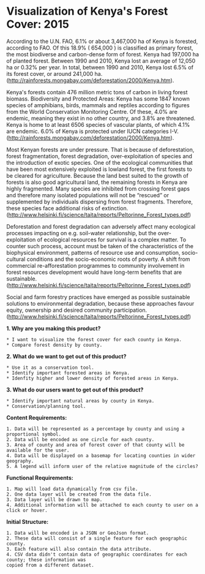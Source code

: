 # Visualization of Kenya's Forest Cover: 2015

According to the U.N. FAO, 6.1% or about 3,467,000 ha of Kenya is forested, according to FAO. Of this 18.9% ( 654,000 ) is classified as primary forest, the most biodiverse and carbon-dense form of forest. Kenya had 197,000 ha of planted forest.
Between 1990 and 2010, Kenya lost an average of 12,050 ha or 0.32% per year. In total, between 1990 and 2010, Kenya lost 6.5% of its forest cover, or around 241,000 ha. (http://rainforests.mongabay.com/deforestation/2000/Kenya.htm).

Kenya's forests contain 476 million metric tons of carbon in living forest biomass. Biodiversity and Protected Areas: Kenya has some 1847 known species of amphibians, birds, mammals and reptiles according to figures from the World Conservation Monitoring Centre. Of these, 4.0% are endemic, meaning they exist in no other country, and 3.8% are threatened. Kenya is home to at least 6506 species of vascular plants, of which 4.1% are endemic. 6.0% of Kenya is protected under IUCN categories I-V. (http://rainforests.mongabay.com/deforestation/2000/Kenya.htm).

Most Kenyan forests are under pressure. That is because of deforestation, forest fragmentation, forest degradation, over-exploitation of species and the introduction of exotic species. One of the ecological communities that have been most extensively exploited is lowland forest, the first forests to be cleared for agriculture. Because the land best suited to the growth of forests is also good agricultural land, the remaining forests in Kenya are highly fragmented. Many species are inhibited from crossing forest gaps and therefore many isolated populations will not be “rescued” or supplemented by individuals dispersing from forest fragments. Therefore, these species face additional risks of extinction. (http://www.helsinki.fi/science/taita/reports/Peltorinne_Forest_types.pdf)

Deforestation and forest degradation can adversely affect many ecological processes impacting on e.g. soil-water relationship, but the over-exploitation of ecological resources for survival is a complex matter. To counter such process, account must be taken of the characteristics of the biophysical environment, patterns of resource use and consumption, socio-cultural conditions and the socio-economic roots of poverty. A shift from commercial re-afforestation programmes to community involvement in forest resources development would have long-term benefits that are sustainable. (http://www.helsinki.fi/science/taita/reports/Peltorinne_Forest_types.pdf)

Social and farm forestry practices have emerged as possible sustainable solutions to environmental degradation, because these approaches favour equity, ownership and desired community participation. (http://www.helsinki.fi/science/taita/reports/Peltorinne_Forest_types.pdf)


**1. Why are you making this product?**

	* I want to visualize the forest cover for each county in Kenya.
	* Compare forest density by county. 

**2. What do we want to get out of this product?**

    * Use it as a conservation tool.
	* Identify important forested areas in Kenya.
    * Idenfity higher and lower density of forested areas in Kenya.
    
**3. What do our users want to get out of this product?**

    * Identify important natural areas by county in Kenya. 
	* Conservation/planning tool.

**Content Requirements:**
	
	1. Data will be represented as a percentage by county and using a proportional symbol.
	2. Data will be encoded as one circle for each county.
	3. Area of county and area of forest cover of that county will be available for the user.
	4. Data will be displayed on a basemap for locating counties in wider geography.
	5. A legend will inform user of the relative magnitude of the circles?
	
**Functional Requirements:**

	1. Map will load data dynamically from csv file.
	2. One data layer will be created from the data file.
	3. Data layer will be drawn to map.
	4. Additional information will be attached to each county to user on a click or hover.

**Initial Structure:**

    1. Data will be encoded in a JSON or GeoJson format.
    2. These data will consist of a single feature for each geographic county.
    3. Each feature will also contain the data attribute.
    4. CSV data didn't contain data of geographic coordinates for each county; these information was
    copied from a different dataset.

